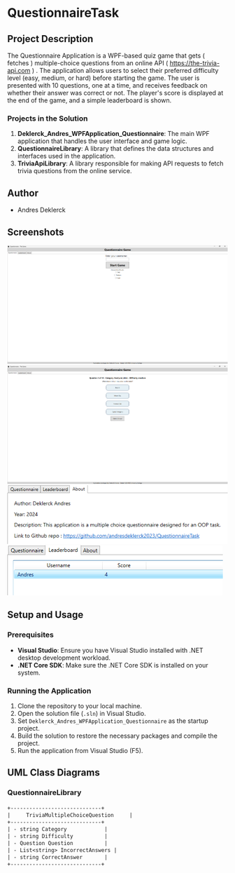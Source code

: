 # QuestionnaireTask

## Project Description
The Questionnaire Application is a WPF-based quiz game that gets ( fetches ) multiple-choice questions from an online API ( https://the-trivia-api.com ) . The application allows users to select their preferred difficulty level (easy, medium, or hard) before starting the game. The user is presented with 10 questions, one at a time, and receives feedback on whether their answer was correct or not. The player's score is displayed at the end of the game, and a simple leaderboard is shown.

### Projects in the Solution
1. **Deklerck_Andres_WPFApplication_Questionnaire**: The main WPF application that handles the user interface and game logic.
2. **QuestionnaireLibrary**: A library that defines the data structures and interfaces used in the application.
3. **TriviaApiLibrary**: A library responsible for making API requests to fetch trivia questions from the online service.

## Author
- Andres Deklerck

## Screenshots
![Homepage](images/homescreen.png)
![Question Screen](images/question.png)
![Aboutpage](images/Aboutpage.png)
![Leaderboard](images/leaderboard.png)

## Setup and Usage
### Prerequisites
- **Visual Studio**: Ensure you have Visual Studio installed with .NET desktop development workload.
- **.NET Core SDK**: Make sure the .NET Core SDK is installed on your system.

### Running the Application
1. Clone the repository to your local machine.
2. Open the solution file (`.sln`) in Visual Studio.
3. Set `Deklerck_Andres_WPFApplication_Questionnaire` as the startup project.
4. Build the solution to restore the necessary packages and compile the project.
5. Run the application from Visual Studio (F5).

## UML Class Diagrams
### QuestionnaireLibrary
```plaintext
+-----------------------------+
|     TriviaMultipleChoiceQuestion     |
+-----------------------------+
| - string Category            |
| - string Difficulty          |
| - Question Question          |
| - List<string> IncorrectAnswers |
| - string CorrectAnswer       |
+-----------------------------+
